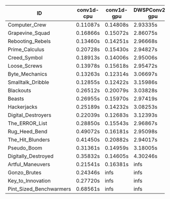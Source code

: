 |ID|conv1d-cpu|conv1d-gpu|DWSPConv2D-gpu|gemm-gpu|avg|
|-|-|-|-|-|-|
|Computer_Crew|0.11087s|0.14808s|2.93335s|1.74821s|1.23513s|
|Grapevine_Squad|0.16866s|0.15072s|2.86075s|1.77264s|1.23819s|
|Rebooting_Rebels|0.13460s|0.14251s|2.96668s|1.76297s|1.25169s|
|Prime_Calculus|0.20728s|0.15430s|2.94827s|1.76594s|1.26895s|
|Creed_Symbol|0.18913s|0.14006s|2.95006s|1.81238s|1.27291s|
|Loose_Screws|0.13978s|0.15618s|2.95472s|1.85174s|1.27560s|
|Byte_Mechanics|0.13263s|0.12314s|3.06697s|1.89660s|1.30483s|
|Smalltalk_Dribble|0.12855s|0.12422s|3.15986s|1.86124s|1.31847s|
|Blackouts|0.26512s|0.20079s|3.03828s|1.82302s|1.33180s|
|Beasts|0.26955s|0.15970s|2.97419s|1.97408s|1.34438s|
|Hackerjacks|0.25189s|0.14232s|3.08253s|1.94312s|1.35497s|
|Digital_Destroyers|0.22039s|0.12683s|3.12393s|1.96390s|1.35876s|
|The_ERROR_List|0.28850s|0.15543s|2.96867s|2.02715s|1.35994s|
|Rug_Heed_Bend|0.49072s|0.16181s|2.95098s|1.90877s|1.37807s|
|The_Hit_Blunders|0.41450s|0.20882s|2.94017s|1.96761s|1.38278s|
|Pseudo_Boom|0.31361s|0.14959s|3.18005s|2.05916s|1.42560s|
|Digitally_Destroyed|0.35832s|0.14605s|4.30246s|2.63348s|1.86008s|
|Artful_Maneuvers|0.21541s|0.16381s|infs|1.78819s|infs|
|Gonzo_Brutes|0.24346s|infs|infs|infs|infs|
|Key_to_Innovation|0.27720s|infs|infs|2.61639s|infs|
|Pint_Sized_Benchwarmers|0.68561s|infs|infs|4.51536s|infs|
